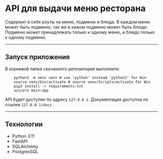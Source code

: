 # API для выдачи меню ресторана
Содержит в себе роуты на меню, подменю и блюда. В каждом меню может быть подменю, так же в кажом подменю может быть блюдо.
Подменю может принадлежать только к одному меню, а блюдо только к одному подменю.

---
## Запуск приложения
В корневой папке скачанного репозитория выполните:
```
    python3 -m venv venv # use 'python' instead 'python3' for Win
    source venv/bin/activate # source venv/Scripts/activate for Win
    pip3 install -r requirements.txt
    uvicorn main:app
```
 API будет доступен по адресу `127.0.0.1`. Документация доступна по ссылке `127.0.0.1/docs`.

 ---

## Технологии

- Python 3.11
- FastAPI
- SQLAlchemy
- PostgresSQL 